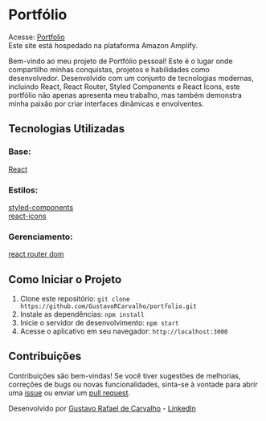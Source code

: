 # Portfólio

Acesse: [Portfolio](https://portfolio.gustavocarvalho.dev.br/) <br />
Este site está hospedado na plataforma Amazon Amplify.

Bem-vindo ao meu projeto de Portfólio pessoal! Este é o lugar onde compartilho minhas conquistas, projetos e habilidades como desenvolvedor. Desenvolvido com um conjunto de tecnologias modernas, incluindo React, React Router, Styled Components e React Icons, este portfólio não apenas apresenta meu trabalho, mas também demonstra minha paixão por criar interfaces dinâmicas e envolventes.

## Tecnologias Utilizadas

### Base:

[React](https://github.com/facebook/react) <br />

### Estilos:

[styled-components](https://github.com/styled-components/styled-components) <br />
[react-icons](https://github.com/react-icons/react-icons) <br />

### Gerenciamento:

[react router dom](https://github.com/remix-run/react-router) <br />

## Como Iniciar o Projeto

1. Clone este repositório: `git clone https://github.com/GustavoRCarvalho/portfolio.git`
2. Instale as dependências: `npm install`
3. Inicie o servidor de desenvolvimento: `npm start`
4. Acesse o aplicativo em seu navegador: `http://localhost:3000`

## Contribuições

Contribuições são bem-vindas! Se você tiver sugestões de melhorias, correções de bugs ou novas funcionalidades, sinta-se à vontade para abrir uma [issue](https://github.com/GustavoRCarvalho/portfolio/issues) ou enviar um [pull request](https://github.com/GustavoRCarvalho/portfolio/pulls).

Desenvolvido por [Gustavo Rafael de Carvalho](https://github.com/GustavoRCarvalho) - [LinkedIn](https://www.linkedin.com/in/gustavo-carvalho-0/)
